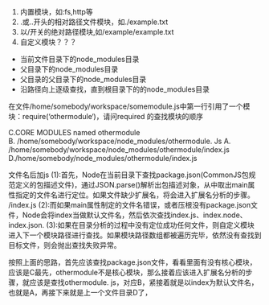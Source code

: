1. 内置模块，如:fs,http等
2. .或..开头的相对路径文件模块，如./example.txt
3. 以/开关的绝对路径模块,如/example/example.txt
4. 自定义模块？？？




- 当前文件目录下的node_modules目录
- 父目录下的node_modules目录
- 父目录的父目录下的node_modules目录
- 沿路径向上逐级查找，直到根目录下的的node_modules目录





在文件/home/somebody/workspace/somemodule.js中第一行引用了一个模块：require(‘othermodule‘)，请问required 的查找模块的顺序
 
C.CORE MODULES named othermodule  
B. /home/somebody/workspace/node_modules/othermodule. Js
A. /home/somebody/workspace/node_modules/othermodule/index.js 
D./home/somebody/node_modules/othermodule/index.js

文件名后加js (1):首先，Node在当前目录下查找package.json(CommonJS包规范定义的包描述文件)，通过JSON.parse()解析出包描述对象，从中取出main属性指定的文件名进行定位。如果文件缺少扩展名，将会进入扩展名分析的步骤。 
/index.js (2):而如果main属性制定的文件名错误，或者压根没有package.json文件，Node会将index当做默认文件名，然后依次查找index.js、index.node、index.json. 
 (3):如果在目录分析的过程中没有定位成功任何文件，则自定义模块进入下一个模块路径进行查找。如果模块路径数组都被遍历完毕，依然没有查找到目标文件，则会抛出查找失败异常。 　　

按照上面的思路，首先应该查找package.json文件，看看里面有没有核心模块，应该是C最先，othermodule不是核心模块，那么接着应该进入扩展名分析的步骤，就应该是查找othermodule. js，对应B，紧接着就是以index为默认文件名，也就是A，再接下来就是上一个文件目录D了，